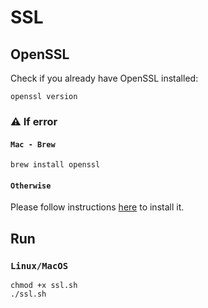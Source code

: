# SSL

## OpenSSL

Check if you already have OpenSSL installed:

```shell
openssl version
```

### ⚠️ If error

#### `Mac - Brew`

```shell
brew install openssl
```

#### `Otherwise`

Please follow instructions [here](https://github.com/openssl/openssl) to install it.

## Run

### `Linux/MacOS`

```shell
chmod +x ssl.sh
./ssl.sh
```